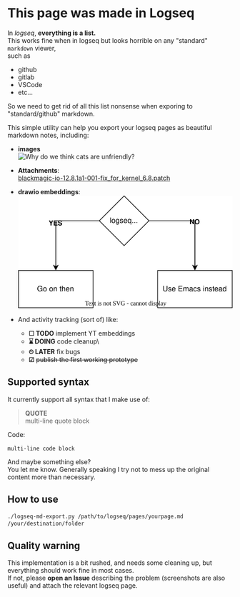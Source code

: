# This page was made in Logseq
In *logseq*, **everything is a list.**\
This works fine when in logseq but looks horrible on any "standard" `markdown` viewer, \
such as

- github
- gitlab
- VSCode
- etc...

So we need to get rid of all this list nonsense when exporing to "standard/github" markdown.
<br>

This simple utility can help you export your logseq pages as beautiful markdown notes, including:
- **images**\
![Why do we think cats are unfriendly?](https://ichef.bbci.co.uk/images/ic/480xn/p07ryyyj.jpg.webp)

- **Attachments**:\
[blackmagic-io-12.8.1a1-001-fix_for_kernel_6.8.patch](assets/blackmagic-io-12_1719829840680_0.8.1a1-001-fix_for_kernel_6.8.patch)

- **drawio embeddings**:\
![1719829953480.svg](assets/1719829953480.svg)

- And activity tracking (sort of) like:
	- **&#x2610; TODO** implement YT embeddings
	- **&#x231B; DOING** code cleanup\
	- **&#x23F2; LATER** fix bugs
	- **&#x2611;** ~~publish the first working prototype~~

## Supported syntax
It currently support all syntax that I make use of:
> **QUOTE**\
multi-line quote block

Code:
```
multi-line code block
```
And maybe something else?\
You let me know. Generally speaking I try not to mess up the original content more than necessary.

## How to use
```
./logseq-md-export.py /path/to/logseq/pages/yourpage.md /your/destination/folder
```
## Quality warning
This implementation is a bit rushed, and needs some cleaning up, but everything should work fine in most cases.\
If not, please **open an Issue** describing the problem (screenshots are also useful) and attach the relevant logseq page.
